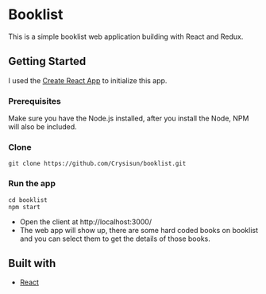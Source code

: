 # Booklist
This is a simple booklist web application building with React and Redux.
## Getting Started
I used the [Create React App](https://github.com/facebook/create-react-app) to initialize this app.
### Prerequisites
Make sure you have the Node.js installed, after you install the Node, NPM will also be included.
### Clone 
```
git clone https://github.com/Crysisun/booklist.git
```
### Run the app
```
cd booklist
npm start
```
* Open the client at http://localhost:3000/
* The web app will show up, there are some hard coded books on booklist and you can select them to get the details of those books.
## Built with
* [React](https://reactjs.org/)
